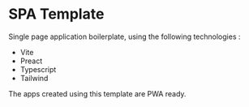# SPA Template 

Single page application boilerplate, using the following technologies :

- Vite 
- Preact 
- Typescript 
- Tailwind

The apps created using this template are PWA ready.